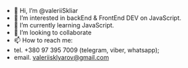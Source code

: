 - 👋 Hi, I’m @valeriiSkliar
- 👀 I’m interested in backEnd & FrontEnd DEV on JavaScript. 
- 🌱 I’m currently learning JavaScript.
- 💞️ I’m looking to collaborate
- 📫 How to reach me:
- tel. +380 97 395 7009 (telegram, viber, whatsapp);
- email. valeriisklyarov@gmail.com

<!---
valeriiSkliar/valeriiSkliar is a ✨ special ✨ repository because its `README.md` (this file) appears on your GitHub profile.
You can click the Preview link to take a look at your changes.
--->

